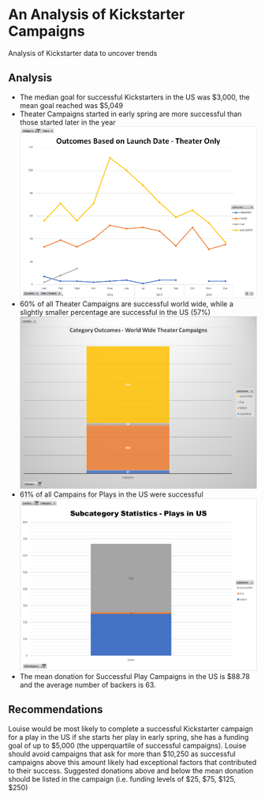 # An Analysis of Kickstarter Campaigns
Analysis of Kickstarter data to uncover trends
## Analysis
* The median goal for successful Kickstarters in the US was $3,000, the mean goal reached was $5,049
* Theater Campaigns started in early spring are more successful than those started later in the year
![Launch Date Outcomes](https://github.com/mauricio4337/kickstarter-analysis/blob/master/Outcomes%20Based%20on%20Launch%20Date.png "Launch Date Outcomes")
* 60% of all Theater Campaigns are successful world wide, while a slightly smaller percentage are successful in the US (57%)
![Woarld Wide Theater Campaigns](https://github.com/mauricio4337/kickstarter-analysis/blob/master/Category%20Outcomes%20for%20Theater%20WW.png "World Wide Theater Campaigns")
* 61% of all Campains for Plays in the US were successful
![Outcomes for US Play Campaigns](https://github.com/mauricio4337/kickstarter-analysis/blob/master/Subcategory%20for%20Plays%20in%20US.png "Outcomes for US Play Campaigns")
* The mean donation for Successful Play Campaigns in the US is $88.78 and the average number of backers is 63. 


## Recommendations
Louise would be most likely to complete a successful Kickstarter campaign for a play in the US if she starts her play in early spring, she has a funding goal of up to $5,000 (the upperquartile of successful campaigns).  Louise should avoid campaigns that ask for more than $10,250 as successful campaigns above this amount likely had exceptional factors that contributed to their success.  Suggested donations above and below the mean donation should be listed in the campaign (i.e. funding levels of $25, $75, $125, $250)
